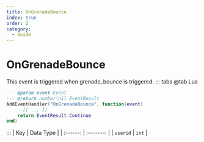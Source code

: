 ```yaml
---
title: OnGrenadeBounce
index: true
order: 2
category:
  - Guide
---
```


# OnGrenadeBounce
This event is triggered when grenade_bounce is triggered.
::: tabs
@tab Lua
```lua
--- @param event Event
--- @return number|nil EventResult
AddEventHandler("OnGrenadeBounce", function(event)
    --[[ ... ]]
    return EventResult.Continue
end)
```

:::
|    Key   | Data Type |
| :------: | :-------: |
| `userid` |   `int`   |